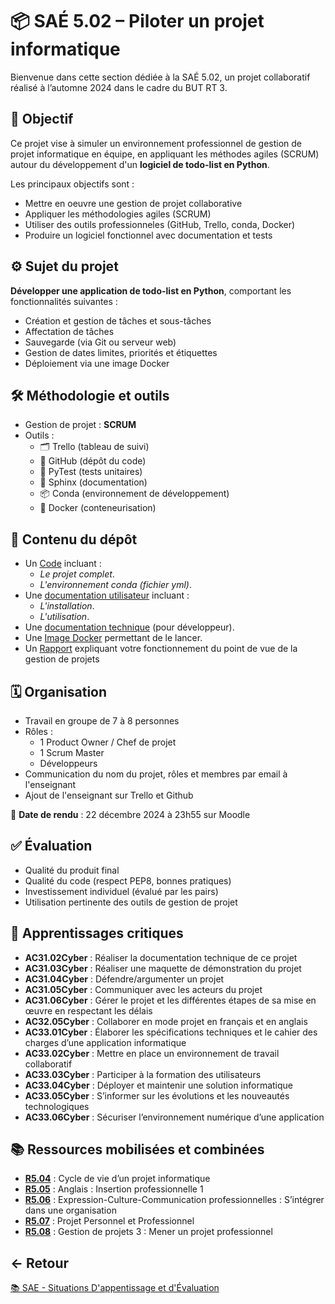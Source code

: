 # 📦 SAÉ 5.02 – Piloter un projet informatique

Bienvenue dans cette section dédiée à la SAÉ 5.02, un projet collaboratif réalisé à l’automne 2024 dans le cadre du BUT RT 3.

## 🎯 Objectif

Ce projet vise à simuler un environnement professionnel de gestion de projet informatique en équipe,
en appliquant les méthodes agiles (SCRUM) autour du développement d'un **logiciel de todo-list en Python**.

Les principaux objectifs sont :
- Mettre en oeuvre une gestion de projet collaborative
- Appliquer les méthodologies agiles (SCRUM)
- Utiliser des outils professionneles (GitHub, Trello, conda, Docker)
- Produire un logiciel fonctionnel avec documentation et tests

## ⚙️ Sujet du projet

**Développer une application de todo-list en Python**, comportant les fonctionnalités suivantes :
- Création et gestion de tâches et sous-tâches
- Affectation de tâches
- Sauvegarde (via Git ou serveur web)
- Gestion de dates limites, priorités et étiquettes
- Déploiement via une image Docker

## 🛠️ Méthodologie et outils

- Gestion de projet : **SCRUM**
- Outils :
  - 🗂️ Trello (tableau de suivi)
  - 🐍 GitHub (dépôt du code)
  - 🧪 PyTest (tests unitaires)
  - 📝 Sphinx (documentation)
  - 📦 Conda (environnement de développement)
  - 🐳 Docker (conteneurisation)

## 📁 Contenu du dépôt

- Un [Code](https://github.com/ThomasRubio/Portfolio/blob/main/SAE/SAE_5.02/Code) incluant :
  - *Le projet complet*.
  - *L'environnement conda (fichier yml)*.
- Une [documentation utilisateur](https://github.com/ThomasRubio/Portfolio/blob/main/SAE/SAE_5.02/Code/docs/Documentation_utilisateur_Todoux.pdf) incluant :
  - *L'installation*.
  - *L'utilisation*.
- Une [documentation technique](https://github.com/ThomasRubio/Portfolio/blob/main/SAE/SAE_5.02/Code/docs/Documentation_technique_todoux.pdf) (pour développeur).
- Une [Image Docker](https://github.com/ThomasRubio/Portfolio/blob/main/SAE/SAE_5.02/Code/installation.sh) permettant de le lancer.
- Un [Rapport](https://github.com/ThomasRubio/Portfolio/blob/main/SAE/SAE_5.02/Code/docs/Rapport_gestion_projet.pdf) expliquant votre fonctionnement du point de vue de la gestion de projets

## 🗓️ Organisation

- Travail en groupe de 7 à 8 personnes
- Rôles :
  - 1 Product Owner / Chef de projet
  - 1 Scrum Master
  - Développeurs
- Communication du nom du projet, rôles et membres par email à l'enseignant
- Ajout de l'enseignant sur Trello et Github

📅 **Date de rendu** : 22 décembre 2024 à 23h55 sur Moodle

## ✅ Évaluation

- Qualité du produit final
- Qualité du code (respect PEP8, bonnes pratiques)
- Investissement individuel (évalué par les pairs)
- Utilisation pertinente des outils de gestion de projet

## 🧠 Apprentissages critiques

- **AC31.02Cyber** : Réaliser la documentation technique de ce projet
- **AC31.03Cyber** : Réaliser une maquette de démonstration du projet
- **AC31.04Cyber** : Défendre/argumenter un projet
- **AC31.05Cyber** : Communiquer avec les acteurs du projet
- **AC31.06Cyber** : Gérer le projet et les différentes étapes de sa mise en œuvre en respectant les délais
- **AC32.05Cyber** : Collaborer en mode projet en français et en anglais
- **AC33.01Cyber** : Élaborer les spécifications techniques et le cahier des charges d’une application informatique
- **AC33.02Cyber** : Mettre en place un environnement de travail collaboratif
- **AC33.03Cyber** : Participer à la formation des utilisateurs
- **AC33.04Cyber** : Déployer et maintenir une solution informatique
- **AC33.05Cyber** : S’informer sur les évolutions et les nouveautés technologiques
- **AC33.06Cyber** : Sécuriser l’environnement numérique d’une application
 
## 📚 Ressources mobilisées et combinées

- **[R5.04](https://github.com/ThomasRubio/Portfolio/blob/main/RESSOURCES/R5.04/README.md)** :  Cycle de vie d’un projet informatique
- **[R5.05](https://github.com/ThomasRubio/Portfolio/blob/main/RESSOURCES/R5.05/README.md)** : Anglais : Insertion professionnelle 1
- **[R5.06](https://github.com/ThomasRubio/Portfolio/blob/main/RESSOURCES/R5.06/README.md)** : Expression-Culture-Communication professionnelles : S’intégrer dans une organisation
- **[R5.07](https://github.com/ThomasRubio/Portfolio/blob/main/RESSOURCES/R5.07/README.md)** : Projet Personnel et Professionnel
- **[R5.08](https://github.com/ThomasRubio/Portfolio/blob/main/RESSOURCES/R5.08/README.md)** : Gestion de projets 3 : Mener un projet professionnel

## ← Retour

[📚 SAE - Situations D'appentissage et d'Évaluation](https://github.com/ThomasRubio/Portfolio/blob/main/SAE/README.md)

